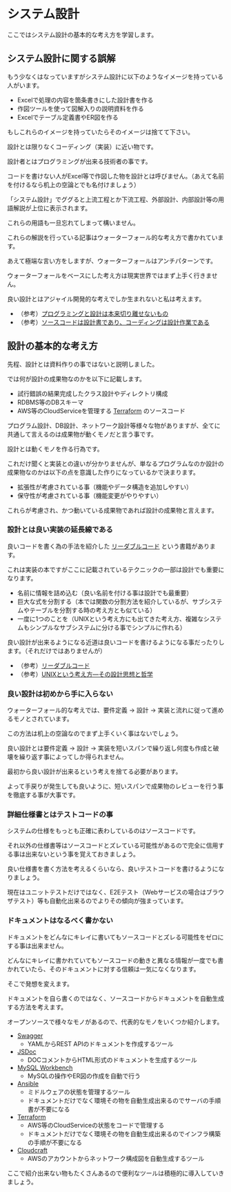 # システム設計

ここではシステム設計の基本的な考え方を学習します。

## システム設計に関する誤解

もう少なくはなっていますがシステム設計に以下のようなイメージを持っている人がいます。

- Excelで処理の内容を箇条書きにした設計書を作る
- 作図ツールを使って図解入りの説明資料を作る
- Excelでテーブル定義書やER図を作る

もしこれらのイメージを持っていたらそのイメージは捨てて下さい。

設計とは限りなくコーディング（実装）に近い物です。

設計者とはプログラミングが出来る技術者の事です。

コードを書けない人がExcel等で作図した物を設計とは呼びません。（あえて名前を付けるなら机上の空論とでも名付けましょう）

「システム設計」でググると上流工程とか下流工程、外部設計、内部設計等の用語解説が上位に表示されます。

これらの用語も一旦忘れてしまって構いません。

これらの解説を行っている記事はウォーターフォール的な考え方で書かれています。

あえて極端な言い方をしますが、ウォーターフォールはアンチパターンです。

ウォーターフォールをベースにした考え方は現実世界ではまず上手く行きません。

良い設計とはアジャイル開発的な考えでしか生まれないと私は考えます。

- （参考）[プログラミングと設計は本来切り離せないもの](http://d.hatena.ne.jp/ryoasai/20101030/1288432422)
- （参考）[ソースコードは設計書であり、コーディングは設計作業である](https://qiita.com/mdstoy/items/5510f94c9ed981cfbb85)

## 設計の基本的な考え方

先程、設計とは資料作りの事ではないと説明しました。

では何が設計の成果物なのかを以下に記載します。

- 試行錯誤の結果完成したクラス設計やディレクトリ構成
- RDBMS等のDBスキーマ
- AWS等のCloudServiceを管理する [Terraform](https://www.terraform.io/) のソースコード

プログラム設計、DB設計、ネットワーク設計等様々な物がありますが、全てに共通して言えるのは成果物が動くモノだと言う事です。

設計とは動くモノを作る行為です。

これだけ聞くと実装との違いが分かりませんが、単なるプログラムなのか設計の成果物なのかは以下の点を意識した作りになっているかで決まります。

- 拡張性が考慮されている事（機能やデータ構造を追加しやすい）
- 保守性が考慮されている事（機能変更がやりやすい）

これらが考慮され、かつ動いている成果物であれば設計の成果物と言えます。

### 設計とは良い実装の延長線である

良いコードを書く為の手法を紹介した [リーダブルコード](https://www.amazon.co.jp/dp/4873115655) という書籍があります。

これは実装の本ですがここに記載されているテクニックの一部は設計でも重要になります。

- 名前に情報を詰め込む（良い名前を付ける事は設計でも最重要）
- 巨大な式を分割する（本では関数の分割方法を紹介しているが、サブシステムやテーブルを分割する時の考え方とも似ている）
- 一度に1つのことを（UNIXという考え方にも出てきた考え方、複雑なシステムもシンプルなサブシステムに分ける事でシンプルに作れる）

良い設計が出来るようになる近道は良いコードを書けるようになる事だったりします。（それだけではありませんが）

- （参考）[リーダブルコード](https://www.amazon.co.jp/dp/4873115655)
- （参考）[UNIXという考え方―その設計思想と哲学](https://www.amazon.co.jp/dp/4274064069)

### 良い設計は初めから手に入らない

ウォーターフォール的な考えでは、要件定義 → 設計 → 実装と流れに従って進めるモノとされています。

この方法は机上の空論なのでまず上手くいく事はないでしょう。

良い設計とは要件定義 → 設計 → 実装を短いスパンで繰り返し何度も作成と破壊を繰り返す事によってしか得られません。

最初から良い設計が出来るという考えを捨てる必要があります。

よって手戻りが発生しても良いように、短いスパンで成果物のレビューを行う事を徹底する事が大事です。

### 詳細仕様書とはテストコードの事

システムの仕様をもっとも正確に表わしているのはソースコードです。

それ以外の仕様書等はソースコードとズレている可能性があるので完全に信用する事は出来ないという事を覚えておきましょう。

良い仕様書を書く方法を考えるくらいなら、良いテストコードを書けるようになりましょう。

現在はユニットテストだけではなく、E2Eテスト（Webサービスの場合はブラウザテスト）等も自動化出来るのでよりその傾向が強まっています。

### ドキュメントはなるべく書かない

ドキュメントをどんなにキレイに書いてもソースコードとズレる可能性をゼロにする事は出来ません。

どんなにキレイに書かれていてもソースコードの動きと異なる情報が一度でも書かれていたら、そのドキュメントに対する信頼は一気になくなります。

そこで発想を変えます。

ドキュメントを自ら書くのではなく、ソースコードからドキュメントを自動生成する方法を考えます。

オープンソースで様々なモノがあるので、代表的なモノをいくつか紹介します。

- [Swagger](https://swagger.io/)
    - YAMLからREST APIのドキュメントを作成するツール
- [JSDoc](https://github.com/jsdoc3/jsdoc)
    - DOCコメントからHTML形式のドキュメントを生成するツール
- [MySQL Workbench](https://www.mysql.com/jp/products/workbench/)
    - MySQLの操作やER図の作成を自動で行う
- [Ansible](https://www.ansible.com/)
    - ミドルウェアの状態を管理するツール
    - ドキュメントだけでなく環境その物を自動生成出来るのでサーバの手順書が不要になる
- [Terraform](https://www.terraform.io/)
    - AWS等のCloudServiceの状態をコードで管理する
    - ドキュメントだけでなく環境その物を自動生成出来るのでインフラ構築の手順が不要になる
- [Cloudcraft](https://cloudcraft.co/)
    - AWSのアカウントからネットワーク構成図を自動生成するツール

ここで紹介出来ない物もたくさんあるので便利なツールは積極的に導入していきましょう。
